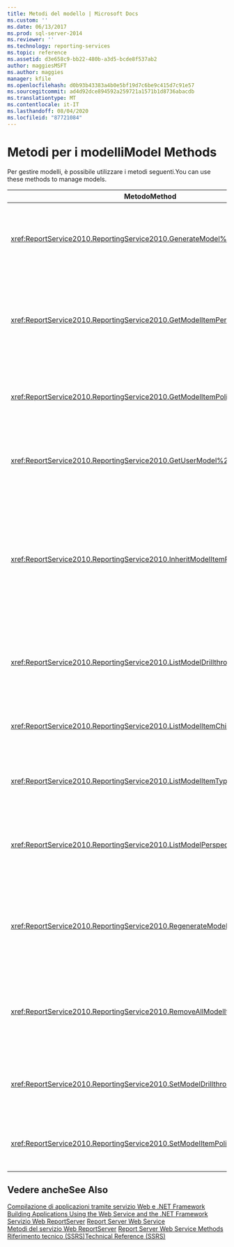 ```yaml
---
title: Metodi del modello | Microsoft Docs
ms.custom: ''
ms.date: 06/13/2017
ms.prod: sql-server-2014
ms.reviewer: ''
ms.technology: reporting-services
ms.topic: reference
ms.assetid: d3e658c9-bb22-480b-a3d5-bcde8f537ab2
author: maggiesMSFT
ms.author: maggies
manager: kfile
ms.openlocfilehash: d0b93b43383a4b0e5bf19d7c6be9c415d7c91e57
ms.sourcegitcommit: ad4d92dce894592a259721a1571b1d8736abacdb
ms.translationtype: MT
ms.contentlocale: it-IT
ms.lasthandoff: 08/04/2020
ms.locfileid: "87721084"
---
```

# <a name="model-methods"></a><span data-ttu-id="cb1d0-102">Metodi per i modelli</span><span class="sxs-lookup"><span data-stu-id="cb1d0-102">Model Methods</span></span>
  <span data-ttu-id="cb1d0-103">Per gestire modelli, è possibile utilizzare i metodi seguenti.</span><span class="sxs-lookup"><span data-stu-id="cb1d0-103">You can use these methods to manage models.</span></span>  
  
|<span data-ttu-id="cb1d0-104">Metodo</span><span class="sxs-lookup"><span data-stu-id="cb1d0-104">Method</span></span>|<span data-ttu-id="cb1d0-105">Azione</span><span class="sxs-lookup"><span data-stu-id="cb1d0-105">Action</span></span>|  
|------------|------------|  
|<xref:ReportService2010.ReportingService2010.GenerateModel%2A>|<span data-ttu-id="cb1d0-106">Viene generato un modello predefinito basato su un'origine dati condivisa.</span><span class="sxs-lookup"><span data-stu-id="cb1d0-106">Generates a default model on top of a shared data source.</span></span>|  
|<xref:ReportService2010.ReportingService2010.GetModelItemPermissions%2A>|<span data-ttu-id="cb1d0-107">Recupera le autorizzazioni dell'utente associate all'elemento del modello.</span><span class="sxs-lookup"><span data-stu-id="cb1d0-107">Retrieves the user permissions that are associated with the model item.</span></span>|  
|<xref:ReportService2010.ReportingService2010.GetModelItemPolicies%2A>|<span data-ttu-id="cb1d0-108">Recupera i criteri associati a un elemento del modello.</span><span class="sxs-lookup"><span data-stu-id="cb1d0-108">Retrieves the policies that are associated with a model item.</span></span>|  
|<xref:ReportService2010.ReportingService2010.GetUserModel%2A>|<span data-ttu-id="cb1d0-109">Restituisce il pezzo semantico di un modello per l'utente corrente.</span><span class="sxs-lookup"><span data-stu-id="cb1d0-109">Returns the semantic piece of a model for the current user.</span></span>|  
|<xref:ReportService2010.ReportingService2010.InheritModelItemParentSecurity%2A>|<span data-ttu-id="cb1d0-110">Elimina i criteri associati a un elemento del modello e determina l'ereditarietà dei criteri del padre da parte dell'elemento del modello.</span><span class="sxs-lookup"><span data-stu-id="cb1d0-110">Deletes the policies that are associated with a model item and causes the model item to inherit the policies from its parent.</span></span>|  
|<xref:ReportService2010.ReportingService2010.ListModelDrillthroughReports%2A>|<span data-ttu-id="cb1d0-111">Elenca report drill-through associati a un'entità in un modello.</span><span class="sxs-lookup"><span data-stu-id="cb1d0-111">Lists drillthrough reports that are associated with an entity in a model.</span></span>|  
|<xref:ReportService2010.ReportingService2010.ListModelItemChildren%2A>|<span data-ttu-id="cb1d0-112">Restituisce un array di elementi figlio dell'elemento del modello.</span><span class="sxs-lookup"><span data-stu-id="cb1d0-112">Returns an array of model item child elements.</span></span>|  
|<xref:ReportService2010.ReportingService2010.ListModelItemTypes%2A>|<span data-ttu-id="cb1d0-113">Restituisce un elenco di tipi di elementi del modello.</span><span class="sxs-lookup"><span data-stu-id="cb1d0-113">Returns a list of supported model item types.</span></span>|  
|<xref:ReportService2010.ReportingService2010.ListModelPerspectives%2A>|<span data-ttu-id="cb1d0-114">Elenca modelli e prospettive disponibili all'utente.</span><span class="sxs-lookup"><span data-stu-id="cb1d0-114">Lists models and perspectives that are available to the user.</span></span>|  
|<xref:ReportService2010.ReportingService2010.RegenerateModel%2A>|<span data-ttu-id="cb1d0-115">Aggiorna un modello esistente basato sulle modifiche allo schema dell'origine dati.</span><span class="sxs-lookup"><span data-stu-id="cb1d0-115">Updates an existing model based on changes to the data source schema.</span></span>|  
|<xref:ReportService2010.ReportingService2010.RemoveAllModelItemPolicies%2A>|<span data-ttu-id="cb1d0-116">Elimina tutti i criteri associati agli elementi del modello nel modello specificato.</span><span class="sxs-lookup"><span data-stu-id="cb1d0-116">Deletes all policies that are associated with model items in the specified model.</span></span>|  
|<xref:ReportService2010.ReportingService2010.SetModelDrillthroughReports%2A>|<span data-ttu-id="cb1d0-117">Associa un set di report drill-through a un modello.</span><span class="sxs-lookup"><span data-stu-id="cb1d0-117">Associates a set of drillthrough reports together with a model.</span></span>|  
|<xref:ReportService2010.ReportingService2010.SetModelItemPolicies%2A>|<span data-ttu-id="cb1d0-118">Imposta i criteri di sicurezza su un elemento del modello.</span><span class="sxs-lookup"><span data-stu-id="cb1d0-118">Sets security policies on a model item.</span></span>|  
  
## <a name="see-also"></a><span data-ttu-id="cb1d0-119">Vedere anche</span><span class="sxs-lookup"><span data-stu-id="cb1d0-119">See Also</span></span>  
 <span data-ttu-id="cb1d0-120">[Compilazione di applicazioni tramite servizio Web e .NET Framework](../net-framework/building-applications-using-the-web-service-and-the-net-framework.md) </span><span class="sxs-lookup"><span data-stu-id="cb1d0-120">[Building Applications Using the Web Service and the .NET Framework](../net-framework/building-applications-using-the-web-service-and-the-net-framework.md) </span></span>  
 <span data-ttu-id="cb1d0-121">[Servizio Web ReportServer](../report-server-web-service.md) </span><span class="sxs-lookup"><span data-stu-id="cb1d0-121">[Report Server Web Service](../report-server-web-service.md) </span></span>  
 <span data-ttu-id="cb1d0-122">[Metodi del servizio Web ReportServer](report-server-web-service-methods.md) </span><span class="sxs-lookup"><span data-stu-id="cb1d0-122">[Report Server Web Service Methods](report-server-web-service-methods.md) </span></span>  
 [<span data-ttu-id="cb1d0-123">Riferimento tecnico &#40;SSRS&#41;</span><span class="sxs-lookup"><span data-stu-id="cb1d0-123">Technical Reference &#40;SSRS&#41;</span></span>](../../technical-reference-ssrs.md)  
  
  
